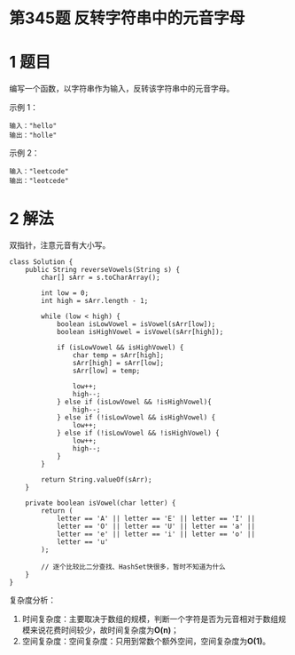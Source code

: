 # 第345题 反转字符串中的元音字母

# 1 题目

编写一个函数，以字符串作为输入，反转该字符串中的元音字母。

示例 1：

```
输入："hello"
输出："holle"
```

示例 2：

```
输入："leetcode"
输出："leotcede"
```

# 2 解法

双指针，注意元音有大小写。

```
class Solution {
    public String reverseVowels(String s) {
        char[] sArr = s.toCharArray();

        int low = 0;
        int high = sArr.length - 1;

        while (low < high) {
            boolean isLowVowel = isVowel(sArr[low]);
            boolean isHighVowel = isVowel(sArr[high]);

            if (isLowVowel && isHighVowel) {
                char temp = sArr[high];
                sArr[high] = sArr[low];
                sArr[low] = temp;

                low++;
                high--;
            } else if (isLowVowel && !isHighVowel){
                high--;
            } else if (!isLowVowel && isHighVowel) {
                low++;
            } else if (!isLowVowel && !isHighVowel) {
                low++;
                high--;
            }
        }

        return String.valueOf(sArr);
    }

    private boolean isVowel(char letter) {
        return (
            letter == 'A' || letter == 'E' || letter == 'I' ||
            letter == 'O' || letter == 'U' || letter == 'a' ||
            letter == 'e' || letter == 'i' || letter == 'o' ||
            letter == 'u'
        ); 
        
        // 逐个比较比二分查找、HashSet快很多，暂时不知道为什么
    }
}
```

复杂度分析：

1. 时间复杂度：主要取决于数组的规模，判断一个字符是否为元音相对于数组规模来说花费时间较少，故时间复杂度为**O(n)**；
2. 空间复杂度：空间复杂度：只用到常数个额外空间，空间复杂度为**O(1)**。